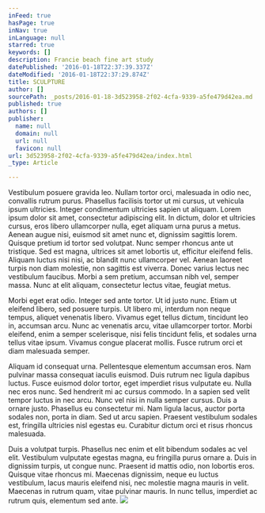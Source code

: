 ```yaml
---
inFeed: true
hasPage: true
inNav: true
inLanguage: null
starred: true
keywords: []
description: Francie beach fine art study
datePublished: '2016-01-18T22:37:39.337Z'
dateModified: '2016-01-18T22:37:29.874Z'
title: SCULPTURE
author: []
sourcePath: _posts/2016-01-18-3d523958-2f02-4cfa-9339-a5fe479d42ea.md
published: true
authors: []
publisher:
  name: null
  domain: null
  url: null
  favicon: null
url: 3d523958-2f02-4cfa-9339-a5fe479d42ea/index.html
_type: Article

---
```

Vestibulum posuere gravida leo. Nullam tortor orci, malesuada in odio nec, convallis rutrum purus. Phasellus facilisis tortor ut mi cursus, ut vehicula ipsum ultricies. Integer condimentum ultricies sapien ut aliquam. Lorem ipsum dolor sit amet, consectetur adipiscing elit. In dictum, dolor et ultricies cursus, eros libero ullamcorper nulla, eget aliquam urna purus a metus. Aenean augue nisi, euismod sit amet nunc et, dignissim sagittis lorem. Quisque pretium id tortor sed volutpat. Nunc semper rhoncus ante ut tristique. Sed est magna, ultrices sit amet lobortis ut, efficitur eleifend felis. Aliquam luctus nisi nisi, ac blandit nunc ullamcorper vel. Aenean laoreet turpis non diam molestie, non sagittis est viverra. Donec varius lectus nec vestibulum faucibus. Morbi a sem pretium, accumsan nibh vel, semper massa. Nunc at elit aliquam, consectetur lectus vitae, feugiat metus.

Morbi eget erat odio. Integer sed ante tortor. Ut id justo nunc. Etiam ut eleifend libero, sed posuere turpis. Ut libero mi, interdum non neque tempus, aliquet venenatis libero. Vivamus eget tellus dictum, tincidunt leo in, accumsan arcu. Nunc ac venenatis arcu, vitae ullamcorper tortor. Morbi eleifend, enim a semper scelerisque, nisi felis tincidunt felis, et sodales urna tellus vitae ipsum. Vivamus congue placerat mollis. Fusce rutrum orci et diam malesuada semper.

Aliquam id consequat urna. Pellentesque elementum accumsan eros. Nam pulvinar massa consequat iaculis euismod. Duis rutrum nec ligula dapibus luctus. Fusce euismod dolor tortor, eget imperdiet risus vulputate eu. Nulla nec eros nunc. Sed hendrerit mi ac cursus commodo. In a sapien sed velit tempor luctus in nec arcu. Nunc vel nisi in nulla semper cursus. Duis a ornare justo. Phasellus eu consectetur mi. Nam ligula lacus, auctor porta sodales non, porta in diam. Sed ut arcu sapien. Praesent vestibulum sodales est, fringilla ultricies nisl egestas eu. Curabitur dictum orci et risus rhoncus malesuada.

Duis a volutpat turpis. Phasellus nec enim et elit bibendum sodales ac vel elit. Vestibulum vulputate egestas magna, eu fringilla purus ornare a. Duis in dignissim turpis, ut congue nunc. Praesent id mattis odio, non lobortis eros. Quisque vitae rhoncus mi. Maecenas dignissim, neque eu luctus vestibulum, lacus mauris eleifend nisi, nec molestie magna mauris in velit. Maecenas in rutrum quam, vitae pulvinar mauris. In nunc tellus, imperdiet ac rutrum quis, elementum sed ante.
![](https://the-grid-user-content.s3-us-west-2.amazonaws.com/ee436191-ccb3-4795-95d8-91a3062a6ce3.jpg)